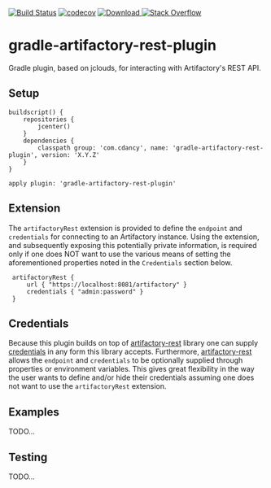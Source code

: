 

[![Build Status](https://travis-ci.org/cdancy/gradle-artifactory-rest-plugin.svg?branch=master)](https://travis-ci.org/cdancy/gradle-artifactory-rest-plugin)
[![codecov](https://codecov.io/gh/cdancy/gradle-artifactory-rest-plugin/branch/master/graph/badge.svg)](https://codecov.io/gh/cdancy/gradle-artifactory-rest-plugin)
[![Download](https://api.bintray.com/packages/cdancy/gradle-plugins/gradle-artifactory-rest-plugin/images/download.svg) ](https://bintray.com/cdancy/gradle-plugins/gradle-artifactory-rest-plugin/_latestVersion)
[![Stack Overflow](https://img.shields.io/badge/stack%20overflow-gradle&#8211;artifactory&#8211;rest&#8211;plugin-4183C4.svg)](https://stackoverflow.com/questions/tagged/gradle+artifactory+rest+plugin)

# gradle-artifactory-rest-plugin

Gradle plugin, based on jclouds, for interacting with Artifactory's REST API.

## Setup

```
buildscript() {
    repositories {
        jcenter()
    }
    dependencies {
        classpath group: 'com.cdancy', name: 'gradle-artifactory-rest-plugin', version: 'X.Y.Z'
    }
}

apply plugin: 'gradle-artifactory-rest-plugin'
```
## Extension

The `artifactoryRest` extension is provided to define the `endpoint` and `credentials` for connecting to an Artifactory instance.
Using the extension, and subsequently exposing this potentially private information, is required only if one does NOT want to use
the various means of setting the aforementioned properties noted in the `Credentials` section below.

```
 artifactoryRest {
     url { "https://localhost:8081/artifactory" }
     credentials { "admin:password" }
 }
```

## Credentials

Because this plugin builds on top of [artifactory-rest](https://github.com/cdancy/artifactory-rest) library one can supply
[credentials](https://github.com/cdancy/artifactory-rest#credentials) in any form this library accepts. Furthermore,
[artifactory-rest](https://github.com/cdancy/artifactory-rest#property-based-setup) allows the `endpoint` and `credentials`
to be optionally supplied through properties or environment variables. This gives great flexibility in the way the user
wants to define and/or hide their credentials assuming one does not want to use the `artifactoryRest` extension.

## Examples

TODO...
    
## Testing

TODO...
